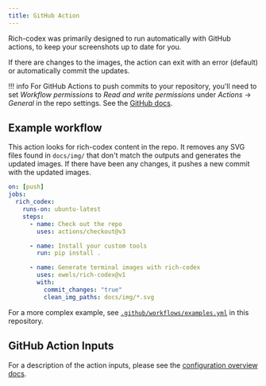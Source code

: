 ```yaml
---
title: GitHub Action
---
```


Rich-codex was primarily designed to run automatically with GitHub actions, to keep your screenshots up to date for you.

If there are changes to the images, the action can exit with an error (default) or automatically commit the updates.

<!-- prettier-ignore-start -->
!!! info
    For GitHub Actions to push commits to your repository, you'll need to set _Workflow permissions_ to _Read and write permissions_ under _Actions_ -> _General_ in the repo settings. See the [GitHub docs](https://docs.github.com/en/repositories/managing-your-repositorys-settings-and-features/enabling-features-for-your-repository/managing-github-actions-settings-for-a-repository#configuring-the-default-github_token-permissions).
<!-- prettier-ignore-end -->

## Example workflow

This action looks for rich-codex content in the repo. It removes any SVG files found in `docs/img/` that don't match the outputs and generates the updated images. If there have been any changes, it pushes a new commit with the updated images.

```yaml
on: [push]
jobs:
  rich_codex:
    runs-on: ubuntu-latest
    steps:
      - name: Check out the repo
        uses: actions/checkout@v3

      - name: Install your custom tools
        run: pip install .

      - name: Generate terminal images with rich-codex
        uses: ewels/rich-codex@v1
        with:
          commit_changes: "true"
          clean_img_paths: docs/img/*.svg
```

For a more complex example, see [`.github/workflows/examples.yml`](https://github.com/ewels/rich-codex/blob/main/.github/workflows/examples.yml) in this repository.

## GitHub Action Inputs

For a description of the action inputs, please see the [configuration overview docs](../config/overview.md).
